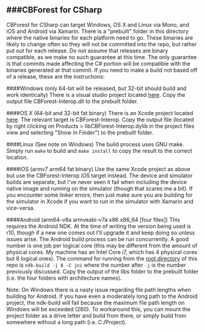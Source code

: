 ###CBForest for CSharp
-----
CBForest for CSharp can target Windows, OS X and Linux via Mono, and iOS and Android via Xamarin.  There is a "prebuilt" folder in this directory where the native binaries for each platform need to go.  These binaries are likely to change often so they will not be committed into the repo, but rather put out for each release.  Do not assume that releases are binary compatible, as we make no such guarantee at this time.  The only guarantee is that commits made affecting the C# portion will be compatible with the binaries generated at that commit.  If you need to make a build not based off of a release, these are the instructions:

####Windows (only 64-bit will be released, but 32-bit should build and work identically)
There is a visual studio project located [here](../CBForest.VS2015/).  Copy the output file CBForest-Interop.dll to the prebuilt folder.

####OS X (64-bit and 32-bit fat binary)
There is an Xcode project located [here](..).  The relevant target is CBForest-Interop.  Copy the output file (located by right clicking on Products > libCBForest-Interop.dylib in the project files view and selecting "Show In Finder") to the prebuilt folder.

####Linux (See note on Windows)
The build process uses GNU make.  Simply run `make` to build and `make install` to copy the result to the correct location.

####iOS (armv7 arm64 fat binary)
Use the same Xcode project as above but use the CBForest-Interop iOS target instead.  The device and simulator builds are separate, but I've never seen it fail when including the device native image and running on the simulator (though that scares me a bit).  If you encounter some linker errors, then just make sure you are building for the simulator in Xcode if you want to run in the simulator with Xamarin and vice-versa.

####Android (arm64-v8a armveabi-v7a x86 x86_64 [four files])
This requires the Android NDK.  At the time of writing the version being used is r10, though if a new one comes out I'll upgrade it and keep doing so unless issues arise.  The Android build process can be run concurrently.  A good number is one job per logical core (this may be different from the amount of physical cores.  My machine has an Intel Core i7, which has 4 physical cores but 8 logical ones).  The command for running from the [root directory](..) of this repo is `ndk-build -j 8 -C jni` where the number after `-j` is the number previously discussed.  Copy the output of the libs folder to the prebuilt folder (i.e. the four folders with architecture names).

Note:  On Windows there is a nasty issue regarding file path lengths when building for Android.  If you have even a moderately long path to the Android project, the ndk-build will fail because the maximum file path length on Windows will be exceeded (260).  To workaround this, you can mount the project folder as a drive letter and build from there, or simply build from somewhere without a long path (i.e. C:/Project).

